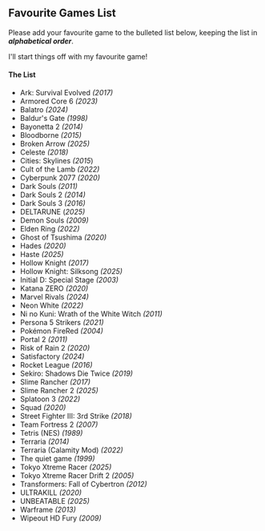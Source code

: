 ## Favourite Games List

Please add your favourite game to the bulleted list below, keeping the list in ***alphabetical order***.

I'll start things off with my favourite game!

#### The List

* Ark: Survival Evolved *(2017)*
* Armored Core 6 *(2023)*
* Balatro *(2024)*
* Baldur's Gate *(1998)*
* Bayonetta 2 *(2014)*
* Bloodborne *(2015)*
* Broken Arrow *(2025)*
* Celeste *(2018)*
* Cities: Skylines *(2015*)
* Cult of the Lamb *(2022)*
* Cyberpunk 2077 *(2020)*
* Dark Souls *(2011)*
* Dark Souls 2 *(2014)*
* Dark Souls 3 *(2016)*
* DELTARUNE (*2025)*
* Demon Souls *(2009)*
* Elden Ring *(2022)*
* Ghost of Tsushima *(2020)*
* Hades *(2020)*
* Haste *(2025)*
* Hollow Knight *(2017)*
* Hollow Knight: Silksong *(2025)*
* Initial D: Special Stage *(2003)*
* Katana ZERO *(2020)*
* Marvel Rivals *(2024)*
* Neon White *(2022)*
* Ni no Kuni: Wrath of the White Witch *(2011)*
* Persona 5 Strikers *(2021)*
* Pokémon FireRed *(2004)*
* Portal 2 *(2011)*
* Risk of Rain 2 *(2020)*
* Satisfactory *(2024)*
* Rocket League *(2016)*
* Sekiro: Shadows Die Twice *(2019)*
* Slime Rancher *(2017)*
* Slime Rancher 2 *(2025)*
* Splatoon 3 *(2022)*
* Squad *(2020)*
* Street Fighter III: 3rd Strike *(2018)*
* Team Fortress 2 *(2007)*
* Tetris (NES) *(1989)*
* Terraria *(2014)*
* Terraria (Calamity Mod) *(2022)*
* The quiet game *(1999)*
* Tokyo Xtreme Racer *(2025)*
* Tokyo Xtreme Racer Drift 2 *(2005)*
* Transformers: Fall of Cybertron *(2012)*
* ULTRAKILL *(2020)*
* UNBEATABLE *(2025)*
* Warframe *(2013)*
* Wipeout HD Fury *(2009)*
